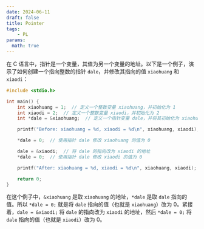 ```yaml
---
date: 2024-06-11
draft: false
title: Pointer
tags: 
    - PL
params:
  math: true
---
```



在 C 语言中，指针是一个变量，其值为另一个变量的地址。以下是一个例子，演示了如何创建一个指向整数的指针 `dale`，并修改其指向的值 `xiaohuang` 和 `xiaodi`：

```c
#include <stdio.h>

int main() {
    int xiaohuang = 1;  // 定义一个整数变量 xiaohuang，并初始化为 1
    int xiaodi = 2;  // 定义一个整数变量 xiaodi，并初始化为 2
    int *dale = &xiaohuang;  // 定义一个指针变量 dale，并将其初始化为 xiaohuang 的地址

    printf("Before: xiaohuang = %d, xiaodi = %d\n", xiaohuang, xiaodi);  // 输出 xiaohuang 和 xiaodi 的初始值

    *dale = 0;  // 使用指针 dale 修改 xiaohuang 的值为 0

    dale = &xiaodi;  // 将 dale 的指向改为 xiaodi 的地址
    *dale = 0;  // 使用指针 dale 修改 xiaodi 的值为 0

    printf("After: xiaohuang = %d, xiaodi = %d\n", xiaohuang, xiaodi);  // 输出修改后的 xiaohuang 和 xiaodi 的值

    return 0;
}
```

在这个例子中，`&xiaohuang` 是取 `xiaohuang` 的地址，`*dale` 是取 `dale` 指向的值。所以 `*dale = 0;` 就是将 `dale` 指向的值（也就是 `xiaohuang`）改为 0。紧接着，`dale = &xiaodi;` 将 `dale` 的指向改为 `xiaodi` 的地址，然后 `*dale = 0;` 将 `dale` 指向的值（也就是 `xiaodi`）改为 0。
